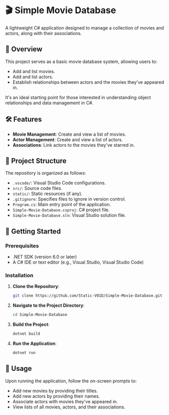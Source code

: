 # 🎬 Simple Movie Database

A lightweight C# application designed to manage a collection of movies and actors, along with their associations.

## 📖 Overview

This project serves as a basic movie database system, allowing users to:

- Add and list movies.
- Add and list actors.
- Establish relationships between actors and the movies they've appeared in.

It's an ideal starting point for those interested in understanding object relationships and data management in C#.

## 🛠️ Features

- **Movie Management**: Create and view a list of movies.
- **Actor Management**: Create and view a list of actors.
- **Associations**: Link actors to the movies they've starred in.

## 📂 Project Structure

The repository is organized as follows:

- `.vscode/`: Visual Studio Code configurations.
- `src/`: Source code files.
- `static/`: Static resources (if any).
- `.gitignore`: Specifies files to ignore in version control.
- `Program.cs`: Main entry point of the application.
- `Simple-Movie-Database.csproj`: C# project file.
- `Simple-Movie-Database.sln`: Visual Studio solution file.

## 🚀 Getting Started

### Prerequisites

- .NET SDK (version 6.0 or later)
- A C# IDE or text editor (e.g., Visual Studio, Visual Studio Code)

### Installation

1. **Clone the Repository**:

   ```bash
   git clone https://github.com/Static-V01D/Simple-Movie-Database.git
   ```

2. **Navigate to the Project Directory**:

   ```bash
   cd Simple-Movie-Database
   ```

3. **Build the Project**:

   ```bash
   dotnet build
   ```

4. **Run the Application**:

   ```bash
   dotnet run
   ```

 ## 🧪 Usage

Upon running the application, follow the on-screen prompts to:

- Add new movies by providing their titles.
- Add new actors by providing their names.
- Associate actors with movies they've appeared in.
- View lists of all movies, actors, and their associations.
